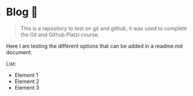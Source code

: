 # Blog :green_heart:

> This is a repository to test on git and github, it was used to complete the Git and Github Platzi course.

Here I am testing the different options that can be added in a readme.md document.

List:
- Element 1
- Element 2
- Element 3
